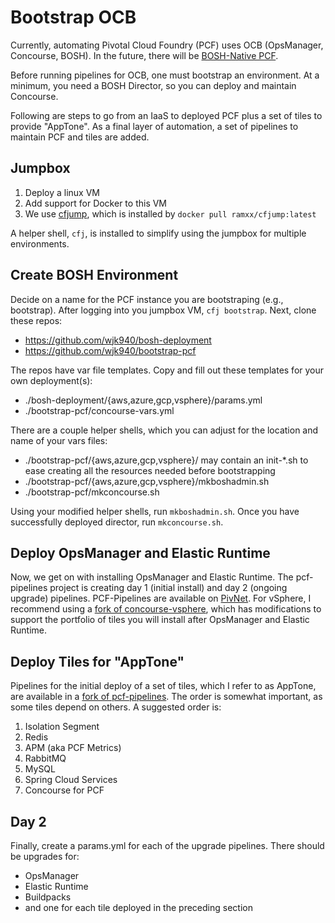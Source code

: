 # Bootstrap OCB

Currently, automating Pivotal Cloud Foundry (PCF) uses OCB (OpsManager, Concourse, BOSH). In the future, there will be [BOSH-Native PCF](http://bosh-native-pcf-docs.pezapp.io/pcfbosh/index.html).

Before running pipelines for OCB, one must bootstrap an environment. At a minimum, you need a BOSH Director, so you can deploy and maintain Concourse.

Following are steps to go from an IaaS to deployed PCF plus a set of tiles to provide "AppTone". As a final layer of automation, a set of pipelines to maintain PCF and tiles are added.

## Jumpbox

1. Deploy a linux VM
2. Add support for Docker to this VM
3. We use [cfjump](https://github.com/RamXX/cfjump), which is installed by `docker pull ramxx/cfjump:latest`

A helper shell, `cfj`, is installed to simplify using the jumpbox for multiple environments.

## Create BOSH Environment

Decide on a name for the PCF instance you are bootstraping (e.g., bootstrap). After logging into you jumpbox VM, `cfj bootstrap`.
Next, clone these repos:

* https://github.com/wjk940/bosh-deployment
* https://github.com/wjk940/bootstrap-pcf

The repos have var file templates. Copy and fill out these templates for your own deployment(s):

* ./bosh-deployment/{aws,azure,gcp,vsphere}/params.yml
* ./bootstrap-pcf/concourse-vars.yml

There are a couple helper shells, which you can adjust for the location and name of your vars files:

* ./bootstrap-pcf/{aws,azure,gcp,vsphere}/ may contain an init-*.sh to ease creating all the resources needed before bootstrapping
* ./bootstrap-pcf/{aws,azure,gcp,vsphere}/mkboshadmin.sh
* ./bootstrap-pcf/mkconcourse.sh

Using your modified helper shells, run `mkboshadmin.sh`. Once you have successfully deployed director, run `mkconcourse.sh`.

## Deploy OpsManager and Elastic Runtime

Now, we get on with installing OpsManager and Elastic Runtime. The pcf-pipelines project is creating day 1 (initial install) and day 2 (ongoing upgrade) pipelines. PCF-Pipelines are available on [PivNet](https://network.pivotal.io/products/pcf-automation). For vSphere, I recommend using a [fork of concourse-vsphere](https://github.com/wjk940/concourse-vsphere), which has modifications to support the portfolio of tiles you will install after OpsManager and Elastic Runtime.

## Deploy Tiles for "AppTone"
Pipelines for the initial deploy of a set of tiles, which I refer to as AppTone, are available in a [fork of pcf-pipelines](https://github.com/wjk940/pcf-pipelines). The order is somewhat important, as some tiles depend on others. A suggested order is:

1. Isolation Segment
2. Redis
3. APM (aka PCF Metrics)
4. RabbitMQ
5. MySQL
6. Spring Cloud Services
7. Concourse for PCF

## Day 2
Finally, create a params.yml for each of the upgrade pipelines. There should be upgrades for:

* OpsManager
* Elastic Runtime
* Buildpacks
* and one for each tile deployed in the preceding section